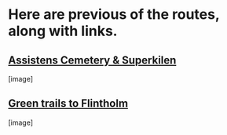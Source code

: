 # Here are previous of the routes, along with links.

## [Assistens Cemetery & Superkilen](/_routes/assistensCemetery_superkilen)
[image]

## [Green trails to Flintholm](/_routes/greenTrails_flintholm)
[image]
